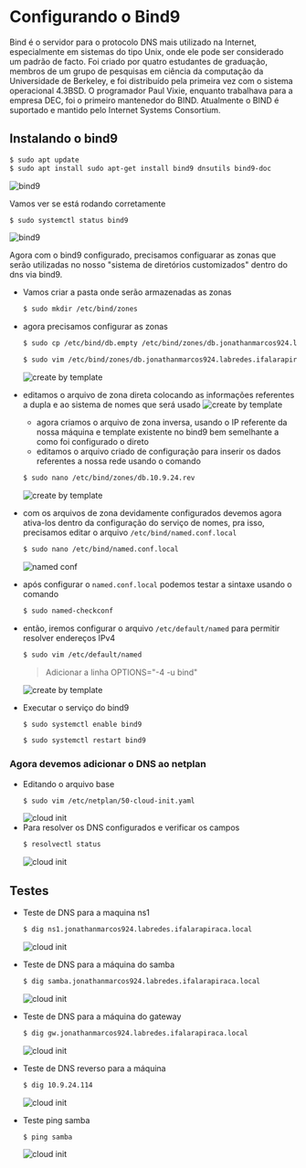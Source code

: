# Configurando o Bind9

Bind é o servidor para o protocolo DNS mais utilizado na Internet, especialmente em sistemas do tipo Unix, onde ele pode ser considerado um padrão de facto. Foi criado por quatro estudantes de graduação, membros de um grupo de pesquisas em ciência da computação da Universidade de Berkeley, e foi distribuído pela primeira vez com o sistema operacional 4.3BSD. O programador Paul Vixie, enquanto trabalhava para a empresa DEC, foi o primeiro mantenedor do BIND. Atualmente o BIND é suportado e mantido pelo Internet Systems Consortium.

## Instalando o bind9
```sh
$ sudo apt update
$ sudo apt install sudo apt-get install bind9 dnsutils bind9-doc
```
![bind9](images/dns/1.png)

Vamos ver se está rodando corretamente

```sh
$ sudo systemctl status bind9
```
![bind9](images/dns/3.png)

Agora com o bind9 configurado, precisamos configuarar as zonas que serão utilizadas no nosso "sistema de diretórios customizados" dentro do dns via bind9.

* Vamos criar a pasta onde serão armazenadas as zonas
  ```sh
  $ sudo mkdir /etc/bind/zones
  ```
* agora precisamos configurar as zonas
  ```sh
  $ sudo cp /etc/bind/db.empty /etc/bind/zones/db.jonathanmarcos924.labredes.ifalarapiraca.local

  $ sudo vim /etc/bind/zones/db.jonathanmarcos924.labredes.ifalarapiraca.local
  ```
  ![create by template](images/dns/4.png)
* editamos o arquivo de zona direta colocando as informações referentes a dupla e ao sistema de nomes que será usado
  ![create by template](images/dns/5.png)
  * agora criamos o arquivo de zona inversa, usando o IP referente da nossa máquina e template existente no bind9 bem semelhante a como foi configurado o direto
  * editamos o arquivo criado de configuração para inserir os dados referentes a nossa rede usando o comando
  ```sh
  $ sudo nano /etc/bind/zones/db.10.9.24.rev
  ```
  ![create by template](images/dns/6.png)

* com os arquivos de zona devidamente configurados devemos agora ativa-los dentro da configuração do serviço de nomes, pra isso, precisamos editar o arquivo `/etc/bind/named.conf.local`
  ```sh
  $ sudo nano /etc/bind/named.conf.local
  ```
  ![named conf](images/dns/7.png)
* após configurar o `named.conf.local` podemos testar a sintaxe usando o comando
  ```sh
  $ sudo named-checkconf
  ```
* então, iremos configurar o arquivo `/etc/default/named` para permitir resolver endereços IPv4
  ```sh
  $ sudo vim /etc/default/named
  ```
  > Adicionar a linha OPTIONS="-4 -u bind"

  ![create by template](images/dns/8.png)

* Executar o serviço do bind9
  ```sh
  $ sudo systemctl enable bind9

  $ sudo systemctl restart bind9
  ```

### Agora devemos adicionar o DNS ao netplan
* Editando o arquivo base
  ```sh
  $ sudo vim /etc/netplan/50-cloud-init.yaml
  ```
  ![cloud init](images/dns/9.png)
* Para resolver os DNS configurados e verificar os campos
  ```sh
  $ resolvectl status
  ```
  ![cloud init](images/dns/10.png)

## Testes
* Teste de DNS para a maquina ns1
  ```sh
  $ dig ns1.jonathanmarcos924.labredes.ifalarapiraca.local
  ```
  ![cloud init](images/dns/11.png)
* Teste de DNS para a máquina do samba
  ```sh
  $ dig samba.jonathanmarcos924.labredes.ifalarapiraca.local
  ```
  ![cloud init](images/dns/12.png)

* Teste de DNS para a máquina do gateway
  ```sh
  $ dig gw.jonathanmarcos924.labredes.ifalarapiraca.local
  ```
  ![cloud init](images/dns/13.png)

* Teste de DNS reverso para a máquina
  ```sh
  $ dig 10.9.24.114 
  ```
  ![cloud init](images/dns/14.png)

* Teste ping samba
  ```sh
  $ ping samba
  ```
  ![cloud init](images/dns/15.png)